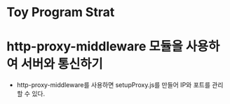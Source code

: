 # Toy Program Strat
# http-proxy-middleware 모듈을 사용하여 서버와 통신하기
 - http-proxy-middleware를 사용하면 setupProxy.js를 만들어 IP와 포트를 관리할 수 있다.

